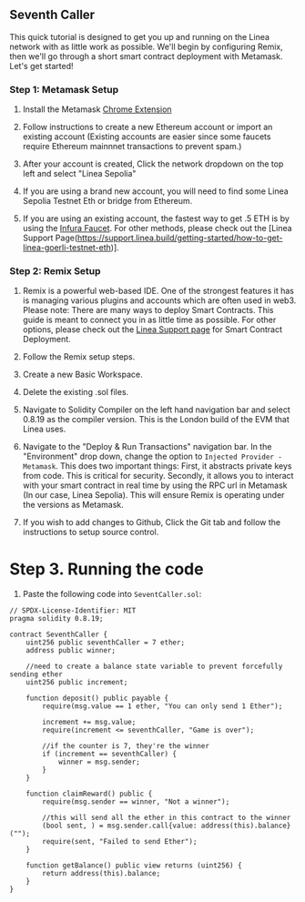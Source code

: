 ## Seventh Caller

This quick tutorial is designed to get you up and running on the Linea network with as little work as possible. We'll begin by configuring Remix, then we'll go through a short smart contract deployment with Metamask. Let's get started!


### Step 1: Metamask Setup

1. Install the Metamask [Chrome Extension](https://chromewebstore.google.com/detail/metamask/nkbihfbeogaeaoehlefnkodbefgpgknn?hl=en)

2. Follow instructions to create a new Ethereum account or import an existing account (Existing accounts are easier since some faucets require Ethereum mainnnet transactions to prevent spam.)

3. After your account is created, Click the network dropdown on the top left and select "Linea Sepolia"

4. If you are using a brand new account, you will need to find some Linea Sepolia Testnet Eth or bridge from Ethereum.

5. If you are using an existing account, the fastest way to get .5 ETH is by using the [Infura Faucet](https://www.infura.io/faucet/linea). For other methods, please check out the [Linea Support Page(https://support.linea.build/getting-started/how-to-get-linea-goerli-testnet-eth)].


### Step 2: Remix Setup

1. Remix is a powerful web-based IDE. One of the strongest features it has is managing various plugins and accounts which are often used in web3. Please note: There are many ways to deploy Smart Contracts. This guide is meant to connect you in as little time as possible. For other options, please check out the [Linea Support page](https://docs.linea.build/developers/quickstart/deploy-smart-contract) for Smart Contract Deployment.


2. Follow the Remix setup steps.

3. Create a new Basic Workspace.

4. Delete the existing .sol files.

5. Navigate to Solidity Compiler on the left hand navigation bar and select 0.8.19 as the compiler version. This is the London build of the EVM that Linea uses. 

6. Navigate to the "Deploy & Run Transactions" navigation bar. In the "Environment" drop down, change the option to `Injected Provider - Metamask`. This does two important things: First, it abstracts private keys from code. This is critical for security. Secondly, it allows you to interact with your smart contract in real time by using the RPC url in Metamask (In our case, Linea Sepolia). This will ensure Remix is operating under the versions as Metamask.

6. If you wish to add changes to Github, Click the Git tab and follow the instructions to setup source control. 


# Step 3. Running the code

1. Paste the following code into `SeventCaller.sol`:

```
// SPDX-License-Identifier: MIT
pragma solidity 0.8.19;

contract SeventhCaller {
    uint256 public seventhCaller = 7 ether;
    address public winner;

    //need to create a balance state variable to prevent forcefully sending ether
    uint256 public increment;

    function deposit() public payable {
        require(msg.value == 1 ether, "You can only send 1 Ether");

        increment += msg.value;
        require(increment <= seventhCaller, "Game is over");

        //if the counter is 7, they're the winner
        if (increment == seventhCaller) {
            winner = msg.sender;
        }
    }

    function claimReward() public {
        require(msg.sender == winner, "Not a winner");

        //this will send all the ether in this contract to the winner
        (bool sent, ) = msg.sender.call{value: address(this).balance}("");
        require(sent, "Failed to send Ether");
    }

    function getBalance() public view returns (uint256) {
        return address(this).balance;
    }
}
```